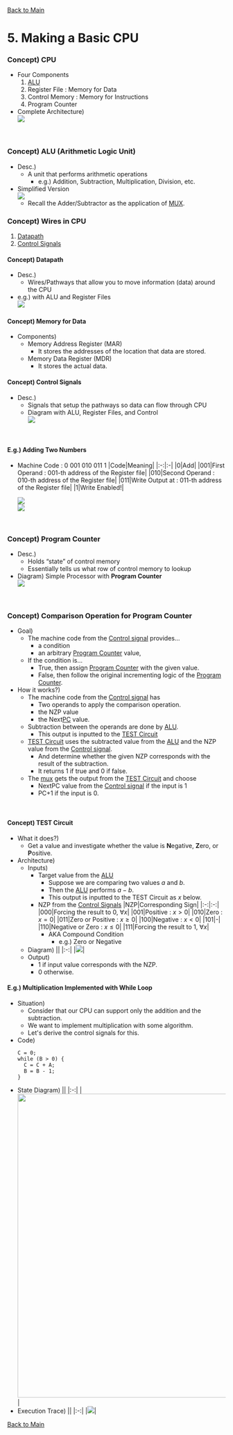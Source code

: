 [Back to Main](../main.md)

# 5. Making a Basic CPU
### Concept) CPU
- Four Components
  1. [ALU](#concept-alu-arithmetic-logic-unit)
  2. Register File : Memory for Data
  3. Control Memory : Memory for Instructions
  4. Program Counter
- Complete Architecture)   
  ![](../images/m05/000.png)

<br>

### Concept) ALU (Arithmetic Logic Unit)
- Desc.)
  - A unit that performs arithmetic operations
    - e.g.) Addition, Subtraction, Multiplication, Division, etc.
- Simplified Version   
  ![](../images/m05/001.png)
  - Recall the Adder/Subtractor as the application of [MUX](m03.md#concept-mux-multiplexer).

### Concept) Wires in CPU
1. [Datapath](#concept-datapath)
2. [Control Signals](#concept-control-signals)

#### Concept) Datapath
- Desc.)
  - Wires/Pathways that allow you to move information (data) around the CPU
- e.g.) with ALU and Register Files   
  ![](../images/m05/002.png)


#### Concept) Memory for Data
- Components)
  - Memory Address Register (MAR)
    - It stores the addresses of the location that data are stored.
  - Memory Data Register (MDR)
    - It stores the actual data.


#### Concept) Control Signals
- Desc.)
  - Signals that setup the pathways so data can flow through CPU
  - Diagram with ALU, Register Files, and Control   
    ![](../images/m05/003.png)

<br>

#### E.g.) Adding Two Numbers
- Machine Code : 0 001 010 011 1
  |Code|Meaning|
  |:-:|:-|
  |0|Add|
  |001|First Operand : 001-th address of the Register file|
  |010|Second Operand : 010-th address of the Register file|
  |011|Write Output at : 011-th address of the Register file|
  |1|Write Enabled!|

  ![](../images/m05/004.png)   
  ![](../images/m05/005.png)   


<br>

### Concept) Program Counter
- Desc.)
  - Holds “state” of control memory
  - Essentially tells us what row of control memory to lookup
- Diagram) Simple Processor with **Program Counter**   
  ![](../images/m05/007.png)

<br>


### Concept) Comparison Operation for Program Counter
- Goal)
  - The machine code from the [Control signal](#concept-control-signals) provides...
    - a condition 
    - an arbitrary [Program Counter](#concept-program-counter) value,
  - If the condition is... 
    - True, then assign [Program Counter](#concept-program-counter) with the given value.
    - False, then follow the original incrementing logic of the [Program Counter](#concept-program-counter).
- How it works?)
  - The machine code from the [Control signal](#concept-control-signals) has 
    - Two operands to apply the comparison operation.
    - the NZP value 
    - the Next[PC](#concept-program-counter) value.
  - Subtraction between the operands are done by [ALU](#concept-alu-arithmetic-logic-unit).
    - This output is inputted to the [TEST Circuit](#concept-test-circuit)
  - [TEST Circuit](#concept-test-circuit) uses the subtracted value from the [ALU](#concept-alu-arithmetic-logic-unit) and the NZP value from the [Control signal](#concept-control-signals).
    - And determine whether the given NZP corresponds with the result of the subtraction.
    - It returns 1 if true and 0 if false.
  - The [mux](m03.md#concept-mux-multiplexer) gets the output from the [TEST Circuit](#concept-test-circuit) and choose
    - NextPC value from the [Control signal](#concept-control-signals) if the input is 1
    - PC+1  if the input is 0.

<br>

#### Concept) TEST Circuit
- What it does?)
  - Get a value and investigate whether the value is **N**egative, **Z**ero, or **P**ositive.
- Architecture)
  - Inputs)
    - Target value from the [ALU](#concept-alu-arithmetic-logic-unit)
      - Suppose we are comparing two values $`a`$ and $`b`$.
      - Then the [ALU](#concept-alu-arithmetic-logic-unit) performs $`a-b`$.
      - This output is inputted to the TEST Circuit as $`x`$ below.
    - NZP from the [Control Signals](#concept-control-signals)
      |NZP|Corresponding Sign|
      |:-:|:-:|
      |000|Forcing the result to 0, $`\forall x`$|
      |001|Positive : $`x \gt 0`$|
      |010|Zero : $`x = 0`$|
      |011|Zero or Positive : $`x \ge 0`$|
      |100|Negative : $`x \lt 0`$|
      |101|-|
      |110|Negative or Zero : $`x \le 0`$|
      |111|Forcing the result to 1, $`\forall x`$|
      - AKA Compound Condition
        - e.g.) Zero or Negative
  - Diagram)
    ||
    |:-:|
    |<img src="../images/m05/008.png">|
  - Output)
    - 1 if input value corresponds with the NZP.
    - 0 otherwise.


#### E.g.) Multiplication Implemented with While Loop
- Situation)
  - Consider that our CPU can support only the addition and the subtraction.
  - We want to implement multiplication with some algorithm.
  - Let's derive the control signals for this.
- Code)
  ```
  C = 0;
  while (B > 0) {
    C = C + A;
    B = B - 1;
  }
  ```
- State Diagram)
  ||
  |:-:|
  |<img src="../images/m05/009.png" width="700px">|
- Execution Trace)
  ||
  |:-:|
  |<img src="../images/m05/010.png">|


[Back to Main](../main.md)